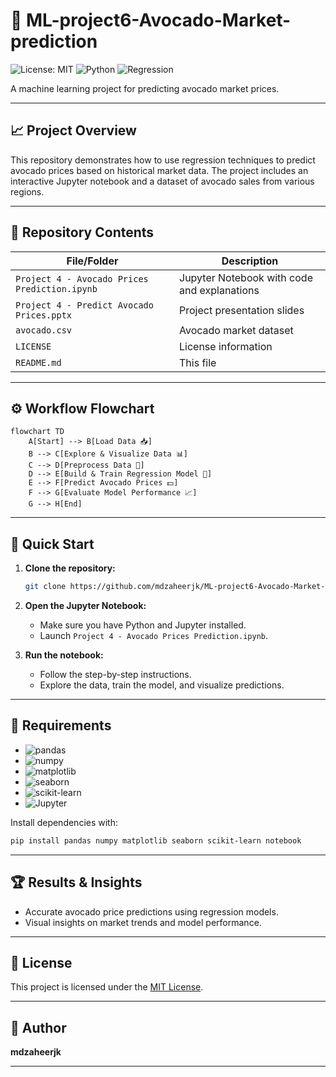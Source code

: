 # 🥑 ML-project6-Avocado-Market-prediction

![License: MIT](https://img.shields.io/badge/License-MIT-green.svg)
![Python](https://img.shields.io/badge/Python-3.x-blue.svg)
![Regression](https://img.shields.io/badge/Model-Regression-yellow.svg)

A machine learning project for predicting avocado market prices.

---

## 📈 Project Overview

This repository demonstrates how to use regression techniques to predict avocado prices based on historical market data. The project includes an interactive Jupyter notebook and a dataset of avocado sales from various regions.

---

## 📁 Repository Contents

| File/Folder                                 | Description                                   |
|---------------------------------------------|-----------------------------------------------|
| `Project 4 - Avocado Prices Prediction.ipynb` | Jupyter Notebook with code and explanations   |
| `Project 4 - Predict Avocado Prices.pptx`   | Project presentation slides                   |
| `avocado.csv`                              | Avocado market dataset                        |
| `LICENSE`                                  | License information                           |
| `README.md`                                | This file                                     |

---

## ⚙️ Workflow Flowchart

```mermaid
flowchart TD
    A[Start] --> B[Load Data 📥]
    B --> C[Explore & Visualize Data 📊]
    C --> D[Preprocess Data 🧹]
    D --> E[Build & Train Regression Model 🤖]
    E --> F[Predict Avocado Prices 💵]
    F --> G[Evaluate Model Performance 📈]
    G --> H[End]
```

---

## 🚀 Quick Start

1. **Clone the repository:**
   ```bash
   git clone https://github.com/mdzaheerjk/ML-project6-Avocado-Market-prediction.git
   ```

2. **Open the Jupyter Notebook:**
   - Make sure you have Python and Jupyter installed.
   - Launch `Project 4 - Avocado Prices Prediction.ipynb`.

3. **Run the notebook:**
   - Follow the step-by-step instructions.
   - Explore the data, train the model, and visualize predictions.

---

## 🧰 Requirements

- ![pandas](https://img.shields.io/badge/-pandas-informational?logo=pandas&logoColor=white&color=purple)
- ![numpy](https://img.shields.io/badge/-numpy-informational?logo=numpy&logoColor=white&color=blue)
- ![matplotlib](https://img.shields.io/badge/-matplotlib-informational?logo=matplotlib&logoColor=white&color=orange)
- ![seaborn](https://img.shields.io/badge/-seaborn-informational?logo=seaborn&logoColor=white&color=teal)
- ![scikit-learn](https://img.shields.io/badge/-scikit--learn-informational?logo=scikit-learn&logoColor=white&color=yellow)
- ![Jupyter](https://img.shields.io/badge/-Jupyter-informational?logo=Jupyter&logoColor=white&color=red)

Install dependencies with:
```bash
pip install pandas numpy matplotlib seaborn scikit-learn notebook
```

---

## 🏆 Results & Insights

- Accurate avocado price predictions using regression models.
- Visual insights on market trends and model performance.

---

## 📄 License

This project is licensed under the [MIT License](LICENSE).

---

## 👤 Author

**mdzaheerjk**

---
